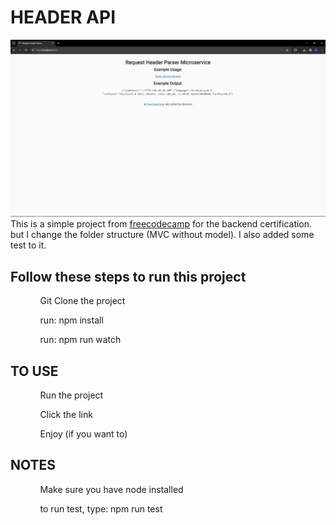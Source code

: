 <h1>HEADER API </h1>
<img src="./readme/whoami.png" alt="Screenshot of the project">
This is a simple project from <a href="www.freecodecamp.com">freecodecamp</a> for the backend certification. but I change the folder structure (MVC without model). I also added some test to it.

<h2>Follow these steps to run this project</h2>
<ol><ul>Git Clone the project</ul><ul>run: npm install</ul><ul>run: npm run watch</ul> </ol>

<h2>TO USE</h2>
<ol>
<ul>Run the project</ul>
<ul>Click the link</ul>
<ul>Enjoy (if you want to)</ul>
</ol>

<h2>NOTES</h2>
<ol>
<ul>Make sure you have node installed</ul>
<ul>to run test, type: npm run test</ul>

</ol>
